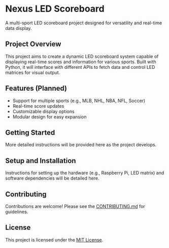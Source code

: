 # Nexus LED Scoreboard

A multi-sport LED scoreboard project designed for versatility and real-time data display.

## Project Overview

This project aims to create a dynamic LED scoreboard system capable of displaying real-time scores and information for various sports. Built with Python, it will interface with different APIs to fetch data and control LED matrices for visual output.

## Features (Planned)

* Support for multiple sports (e.g., MLB, NHL, NBA, NFL, Soccer)
* Real-time score updates
* Customizable display options
* Modular design for easy expansion

## Getting Started

More detailed instructions will be provided here as the project develops.

## Setup and Installation

Instructions for setting up the hardware (e.g., Raspberry Pi, LED matrix) and software dependencies will be detailed here.

## Contributing

Contributions are welcome! Please see the [CONTRIBUTING.md](CONTRIBUTING.md) for guidelines.

## License

This project is licensed under the [MIT License](LICENSE).